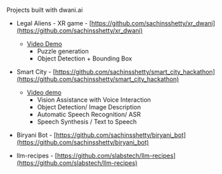 Projects built with dwani.ai

- Legal Aliens - XR game - [https://github.com/sachinsshetty/xr_dwani](https://github.com/sachinsshetty/xr_dwani)
    - [Video Demo](https://www.youtube.com/watch?v=ciHfY5JAGCk)
        - Puzzle generation
        - Object Detection + Bounding Box

- Smart City - [https://github.com/sachinsshetty/smart_city_hackathon](https://github.com/sachinsshetty/smart_city_hackathon)
    - [Video demo](https://youtu.be/mzc9N4tSgcU) 
        - Vision Assistance with Voice Interaction
        - Object Detection/ Image Description
        - Automatic Speech Recognition/ ASR
        - Speech Synthesis / Text to Speech

- Biryani Bot - [https://github.com/sachinsshetty/biryani_bot](https://github.com/sachinsshetty/biryani_bot)
    

- llm-recipes - [https://github.com/slabstech/llm-recipes](https://github.com/slabstech/llm-recipes)
    